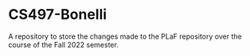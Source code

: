 # CS497-Bonelli

A repository to store the changes made to the PLaF repository over the course of the Fall 2022 semester.